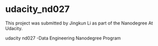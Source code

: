 # udacity_nd027
This project was submitted by Jingkun Li as part of the Nanodegree At Udacity.

udacity nd027 -Data Engineering Nanodegree Program
